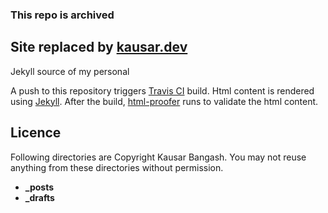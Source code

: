 ### This repo is archived

## Site replaced by [kausar.dev](https://github.com/kausar007/kausar.dev/)

Jekyll source of my personal

A push to this repository triggers [Travis CI](https://travis-ci.org/) build. Html content is rendered using [Jekyll](https://jekyllrb.com/).
After the build, [html-proofer](https://github.com/gjtorikian/html-proofer) runs to validate the html content.

## Licence
Following directories are Copyright Kausar Bangash. You may not reuse anything from these directories without permission.
- **_posts**
- **_drafts**
